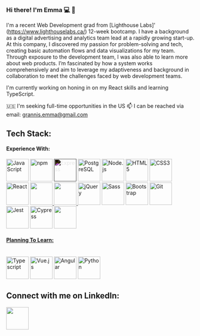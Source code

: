 ### Hi there! I'm Emma :computer: :wave:

I'm a recent Web Development grad from [Lighthouse Labs]' (https://www.lighthouselabs.ca/) 12-week bootcamp. I have a background as a digital advertising and analytics team lead at a rapidly growing start-up. At this company, I discovered my passion for problem-solving and tech, creating basic automation flows and data visualizations for my team. Through exposure to the development team, I was also able to learn more about web products. I’m fascinated by how a system works comprehensively and aim to leverage my adaptiveness and background in collaboration to meet the challenges faced by web development teams.

I'm currently working on honing in on my React skills and learning TypeScript. 

:us: I'm seeking full-time opportunities in the US
📫 I can be reached via email: grannis.emma@gmail.com


## Tech Stack:
#### Experience With:

<a href="https://developer.mozilla.org/en-US/docs/Web/JavaScript" title="JavaScript"><img src="https://github.com/get-icon/geticon/raw/master/icons/javascript.svg" alt="JavaScript" width="60px" height="60px"></a>
<a href="https://www.npmjs.com/" title="npm"><img src="https://github.com/get-icon/geticon/raw/master/icons/npm.svg" alt="npm" width="60px" height="60px" ></a>
<a href="https://expressjs.com/" title="Express"><img src="https://github.com/get-icon/geticon/raw/master/icons/express.svg" alt="Express" width="60px" height="60px" style="filter:invert(100%)"></a>
<a href="https://www.postgresql.org/" title="PostgreSQL"><img src="https://github.com/get-icon/geticon/raw/master/icons/postgresql.svg" alt="PostgreSQL" width="60px" height="60px" ></a>
<a href="https://nodejs.org/" title="Node.js"><img src="https://github.com/get-icon/geticon/raw/master/icons/nodejs-icon.svg" alt="Node.js" width="60px" height="60px"></a>
<a href="https://www.w3.org/TR/html5/" title="HTML5"><img src="https://github.com/get-icon/geticon/raw/master/icons/html-5.svg" alt="HTML5" width="60px" height="60px"></a>
<a href="https://www.w3.org/TR/CSS/" title="CSS3"><img src="https://github.com/get-icon/geticon/raw/master/icons/css-3.svg" alt="CSS3" width="60px" height="60px"></a>
<a href="https://reactjs.org/" title="React"><img src="https://github.com/get-icon/geticon/raw/master/icons/react.svg" alt="React" width="60px" height="60px"></a>
<a href="https://www.ruby-lang.org/" title="Ruby" > <img src="https://cdn.jsdelivr.net/gh/devicons/devicon/icons/ruby/ruby-plain-wordmark.svg" width="60px" height="60px"  />
<a href="https://rubyonrails.org/" title="Rails"> <img src="https://cdn.jsdelivr.net/gh/devicons/devicon/icons/rails/rails-plain-wordmark.svg" width="60px" height="60px"  />
<a href="https://jquery.com/" title="jQuery"><img src="https://github.com/get-icon/geticon/raw/master/icons/jquery-icon.svg" alt="jQuery" width="60px" height="60px"></a>
<a href="https://sass-lang.com/" title="Sass"><img src="https://github.com/get-icon/geticon/raw/master/icons/sass.svg" alt="Sass" width="60px" height="60px"></a>
<a href="https://getbootstrap.com/" title="Bootstrap"><img src="https://github.com/get-icon/geticon/raw/master/icons/bootstrap.svg" alt="Bootstrap" width="60px" height="60px"></a>
<a href="https://git-scm.com/" title="Git"><img src="https://github.com/get-icon/geticon/raw/master/icons/git-icon.svg" alt="Git" width="60px" height="60px" ></a>
<a href="https://jestjs.io/" title="Jest"><img src="https://github.com/get-icon/geticon/raw/master/icons/jest.svg" alt="Jest" width="60px" height="60px" ></a>
<a href="https://www.cypress.io/" title="Cypress"><img src="https://github.com/get-icon/geticon/raw/master/icons/cypress.svg" alt="Cypress" width="60px" height="60px" ></a>
<a  href="https://mochajs.org/" title="Mocha" ><img src="https://cdn.jsdelivr.net/gh/devicons/devicon/icons/mocha/mocha-plain.svg"   width="60px" height="60px"  />

#### Planning To Learn:
</br>
<a href="https://www.typescriptlang.org/" title="Typescript"><img src="https://github.com/get-icon/geticon/raw/master/icons/typescript-icon.svg" alt="Typescript" width="60px" height="60px"></a>
<a href="https://vuejs.org/" title="Vue.js"><img src="https://github.com/get-icon/geticon/raw/master/icons/vue.svg" alt="Vue.js" width="60px" height="60px"></a>
<a href="https://angular.io/" title="Angular"><img src="https://github.com/get-icon/geticon/raw/master/icons/angular-icon.svg" alt="Angular" width="60px" height="60px"></a>
<a href="https://www.python.org/" title="Python"><img src="https://github.com/get-icon/geticon/raw/master/icons/python.svg" alt="Python" width="60px" height="60px"></a>


## Connect with me on LinkedIn:
<a href="https://www.linkedin.com/in/emma-grannis/" target="blank"><img align="center" src="https://cdn.jsdelivr.net/gh/devicons/devicon/icons/linkedin/linkedin-original.svg"  width="60px" height="60px" /></a>



<!--
**egrannis/egrannis** is a ✨ _special_ ✨ repository because its `README.md` (this file) appears on your GitHub profile.

Here are some ideas to get you started:

- 🔭 I’m currently working on ...
- 🌱 I’m currently learning ...
- 👯 I’m looking to collaborate on ...
- 🤔 I’m looking for help with ...
- 💬 Ask me about ...
- 📫 How to reach me: ...
- 😄 Pronouns: ...
- ⚡ Fun fact: ...
-->
